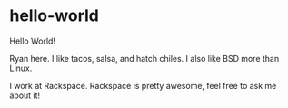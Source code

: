 # hello-world


Hello World!

Ryan here. I like tacos, salsa, and hatch chiles. I also like BSD more than Linux.

I work at Rackspace. Rackspace is pretty awesome, feel free to ask me about it!
